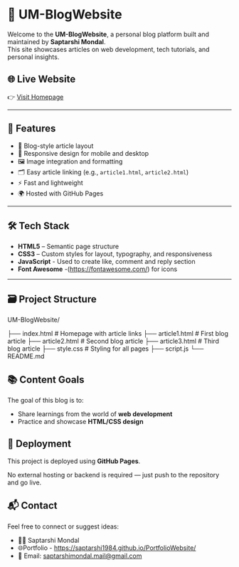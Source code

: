 # 📰 UM-BlogWebsite

Welcome to the **UM-BlogWebsite**, a personal blog platform built and maintained by **Saptarshi Mondal**.  
This site showcases articles on web development, tech tutorials, and personal insights.

## 🌐 Live Website

👉 [Visit Homepage](https://saptarshi1984.github.io/UM-BlogWebsite/index.html)

---

## 📌 Features

- 🧠 Blog-style article layout
- 📱 Responsive design for mobile and desktop
- 🖼️ Image integration and formatting
- 🗂️ Easy article linking (e.g., `article1.html`, `article2.html`)
- ⚡ Fast and lightweight
- 🌍 Hosted with GitHub Pages

---

## 🛠️ Tech Stack

- **HTML5** – Semantic page structure  
- **CSS3** – Custom styles for layout, typography, and responsiveness  
- **JavaScript** - Used to create like, comment and reply section
- **Font Awesome** -(https://fontawesome.com/) for icons

---

## 🗃️ Project Structure

UM-BlogWebsite/

├── index.html # Homepage with article links
├── article1.html # First blog article
├── article2.html # Second blog article
├── article3.html # Third blog article
├── style.css # Styling for all pages
├── script.js
└── README.md


## 📚 Content Goals

The goal of this blog is to:

- Share learnings from the world of **web development**
- Practice and showcase **HTML/CSS design**

## 🚀 Deployment

This project is deployed using **GitHub Pages**.

No external hosting or backend is required — just push to the repository and go live.

## 📬 Contact

Feel free to connect or suggest ideas:

- 👨‍💻 Saptarshi Mondal
- 🌐Portfolio - https://saptarshi1984.github.io/PortfolioWebsite/
- 📧 Email: saptarshimondal.mail@gmail.com
